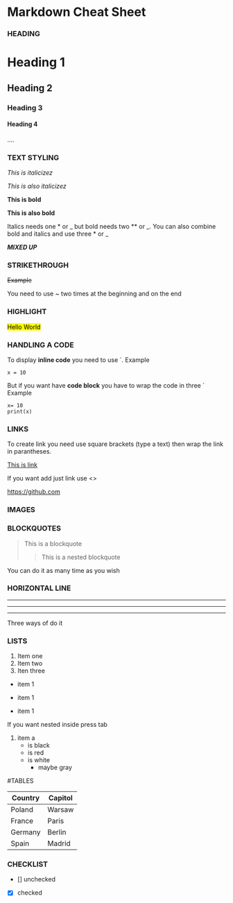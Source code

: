 # Markdown Cheat Sheet

### HEADING
# Heading 1
## Heading 2
### Heading 3
#### Heading 4

....

### TEXT STYLING

*This is italicizez*

_This is also italicizez_

**This is bold**

__This is also bold__

Italics needs one * or _ but bold needs two ** or _. You can also combine bold and italics and use three * or _

***MIXED UP***

### STRIKETHROUGH

~~Example~~

You need to use ~ two times at the beginning and on the end

### HIGHLIGHT

<mark>Hello World</mark>

### HANDLING A CODE

To display **inline code** you need to use `.
Example

`x = 10`

But if you want have **code block** you have to wrap the code in three `
Example

```
x= 10
print(x)
```

### LINKS

To create link you need use square brackets (type a text) then wrap the link in parantheses.

[This is link](https://blog.webdevsimplified.com/2023-06/markdown-crash-course/)

If you want add just link use <>

<https://github.com>

### IMAGES

### BLOCKQUOTES

>This is a blockquote
>>This is a nested blockquote

You can do it as many time as you wish 

### HORIZONTAL LINE

***
---
___

Three ways of do it

### LISTS

1. Item one
2. Item two
3. Iten three

* item 1
- item 1
+ item 1

If you want nested inside  press tab 

1. item a
    * is black
    * is red
    * is white
        * maybe gray


#TABLES

| Country | Capitol |
|---|---|
|Poland|Warsaw|
|France|Paris|
|Germany|Berlin|
|Spain|Madrid|


### CHECKLIST

- [] unchecked
- [x] checked













